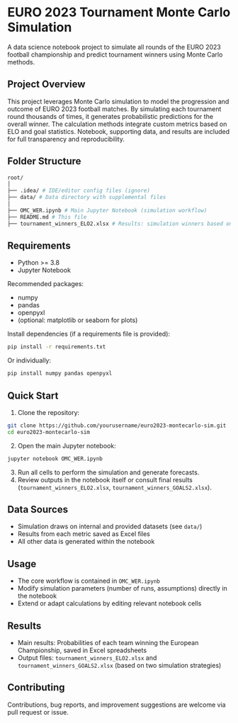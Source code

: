 # EURO 2023 Tournament Monte Carlo Simulation

A data science notebook project to simulate all rounds of the EURO 2023 football championship and predict tournament winners using Monte Carlo methods.


## Project Overview

This project leverages Monte Carlo simulation to model the progression and outcome of EURO 2023 football matches. By simulating each tournament round thousands of times, it generates probabilistic predictions for the overall winner. The calculation methods integrate custom metrics based on ELO and goal statistics. Notebook, supporting data, and results are included for full transparency and reproducibility.

## Folder Structure
```bash
root/
│
├── .idea/ # IDE/editor config files (ignore)
├── data/ # Data directory with supplemental files
│
├── OMC_WER.ipynb # Main Jupyter Notebook (simulation workflow)
├── README.md # This file
├── tournament_winners_ELO2.xlsx # Results: simulation winners based on ELO
```

## Requirements

- Python >= 3.8
- Jupyter Notebook

Recommended packages:
- numpy
- pandas
- openpyxl
- (optional: matplotlib or seaborn for plots)

Install dependencies (if a requirements file is provided):
```bash
pip install -r requirements.txt
```

Or individually:

```bash
pip install numpy pandas openpyxl
```


## Quick Start

1. Clone the repository:

```bash
git clone https://github.com/yourusername/euro2023-montecarlo-sim.git
cd euro2023-montecarlo-sim
```
2. Open the main Jupyter notebook:
```bash
jupyter notebook OMC_WER.ipynb
```

3. Run all cells to perform the simulation and generate forecasts.
4. Review outputs in the notebook itself or consult final results (`tournament_winners_ELO2.xlsx`, `tournament_winners_GOALS2.xlsx`).

## Data Sources

- Simulation draws on internal and provided datasets (see `data/`)
- Results from each metric saved as Excel files
- All other data is generated within the notebook

## Usage

- The core workflow is contained in `OMC_WER.ipynb`
- Modify simulation parameters (number of runs, assumptions) directly in the notebook
- Extend or adapt calculations by editing relevant notebook cells

## Results

- Main results: Probabilities of each team winning the European Championship, saved in Excel spreadsheets
- Output files: `tournament_winners_ELO2.xlsx` and `tournament_winners_GOALS2.xlsx` (based on two simulation strategies)

## Contributing

Contributions, bug reports, and improvement suggestions are welcome via pull request or issue.

